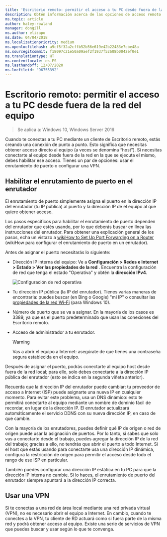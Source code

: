 ```yaml
---
title: 'Escritorio remoto: permitir el acceso a tu PC desde fuera de la red'
description: Obtén información acerca de las opciones de acceso remoto a tu PC desde fuera de la red del equipo
ms.topic: article
author: haley-rowland
manager: dongill
ms.author: elizapo
ms.date: 04/04/2018
ms.localizationpriority: medium
ms.openlocfilehash: a9cf5f32a2cffb52b56e619e42b22483e7cbe48a
ms.sourcegitcommit: f18097c21e50a09aef2f1937f52608b0042ef0e1
ms.translationtype: HT
ms.contentlocale: es-ES
ms.lasthandoff: 12/07/2020
ms.locfileid: "96755392"
---
```

# <a name="remote-desktop---allow-access-to-your-pc-from-outside-your-pcs-network"></a>Escritorio remoto: permitir el acceso a tu PC desde fuera de la red del equipo

>Se aplica a: Windows 10, Windows Server 2016

Cuando te conectas a tu PC mediante un cliente de Escritorio remoto, estás creando una conexión de punto a punto. Esto significa que necesitas obtener acceso directo al equipo (a veces se denomina “host”). Si necesitas conectarte al equipo desde fuera de la red en la que se ejecuta el mismo, debes habilitar ese acceso. Tienes un par de opciones: usar el enrutamiento de puerto o configurar una VPN.

## <a name="enable-port-forwarding-on-your-router"></a>Habilitar el enrutamiento de puerto en el enrutador

El enrutamiento de puerto simplemente asigna el puerto en la dirección IP del enrutador (tu IP pública) al puerto y la dirección IP de el equipo al que quiere obtener acceso.

Los pasos específicos para habilitar el enrutamiento de puerto dependen del enrutador que estés usando, por lo que deberás buscar en línea las instrucciones del enrutador. Para obtener una explicación general de los pasos, echa un vistazo a [wikiHow to Set Up Port Forwarding on a Router](https://www.wikihow.com/Set-Up-Port-Forwarding-on-a-Router) (wikiHow para configurar el enrutamiento de puerto en un enrutador).

Antes de asignar el puerto necesitarás lo siguiente:

- Dirección IP interna del equipo: Ve a **Configuración > Redes e Internet > Estado > Ver las propiedades de la red** . Encuentra la configuración de red que tenga el estado "Operativa" y obtén la **dirección IPv4**.

   ![Configuración de red operativa](../media/rdclient-operational-network.png)

- Tu dirección IP pública (la IP del enrutador). Tienes varias maneras de encontrarla: puedes buscar (en Bing o Google) "mi IP" o consultar las [propiedades de la red Wi-Fi](https://binged.it/2Gwob34) (para Windows 10).
- Número de puerto que se va a asignar. En la mayoría de los casos es 3389, ya que es el puerto predeterminado que usan las conexiones del Escritorio remoto.
- Acceso de administrador a tu enrutador.

   >[!WARNING]
   > Vas a abrir el equipo a Internet: asegúrate de que tienes una contraseña segura establecida en el equipo.

Después de asignar el puerto, podrás conectarte al equipo host desde fuera de la red local; para ello, solo debes conectarte a la dirección IP pública del enrutador (esto se indica en la segunda viñeta anterior).

Recuerda que la dirección IP del enrutador puede cambiar: tu proveedor de acceso a Internet (ISP) puede asignarte una nueva IP en cualquier momento. Para evitar este problema, usa un DNS dinámico: esto te permitirá conectarte al equipo mediante un nombre de dominio fácil de recordar, en lugar de la dirección IP. El enrutador actualizará automáticamente el servicio DDNS con su nueva dirección IP, en caso de que cambie.

Con la mayoría de los enrutadores, puedes definir qué IP de origen o red de origen puede usar la asignación de puertos. Por lo tanto, si sabes que solo vas a conectarte desde el trabajo, puedes agregar la dirección IP de la red del trabajo; gracias a ello, no tendrás que abrir el puerto a todo Internet. Si el host que estás usando para conectarte usa una dirección IP dinámica, configura la restricción de origen para permitir el acceso desde todo el rango de ese ISP en particular.

También puedes configurar una dirección IP estática en tu PC para que la dirección IP interna no cambie. Si lo haces, el enrutamiento de puerto del enrutador siempre apuntará a la dirección IP correcta.


## <a name="use-a-vpn"></a>Usar una VPN

Si te conectas a una red de área local mediante una red privada virtual (VPN), no es necesario abrir el equipo a Internet. En cambio, cuando te conectes a la VPN, tu cliente de RD actuará como si fuera parte de la misma red y podrá obtener acceso al equipo. Existe una serie de servicios de VPN que puedes buscar y usar según lo que te convenga.
